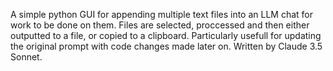 A simple python GUI for appending multiple text files into an LLM chat for work to be done on them. Files are selected, proccessed and then either outputted to a file, or copied to a clipboard. Particularly usefull for updating the original prompt with code changes made later on.
 Written by Claude 3.5 Sonnet.
